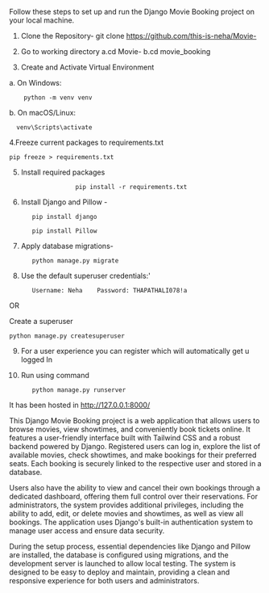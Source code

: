 Follow these steps to set up and run the Django Movie Booking project on your local machine.

1. Clone the Repository-   git clone https://github.com/this-is-neha/Movie-

2. Go to working directory
                             a.cd Movie-
                             b.cd movie_booking

  

3. Create and Activate Virtual Environment

 a. On Windows:  
        
        python -m venv venv
  
  b. On macOS/Linux:   
  
      venv\Scripts\activate

4.Freeze current packages to requirements.txt

    pip freeze > requirements.txt
 
5. Install required packages
   
                      pip install -r requirements.txt
   
7. Install Django and Pillow -

          pip install django

          pip install Pillow


8. Apply database migrations-

          python manage.py migrate
   
9. Use the default superuser credentials:'
    
          Username: Neha    Password: THAPATHALI078!a
   
OR 

Create a superuser 

    python manage.py createsuperuser

9.   For a user experience you can register which will automatically get u logged In
    
10. Run using command

           python manage.py runserver



It has been hosted in http://127.0.0.1:8000/

This Django Movie Booking project is a web application that allows users to browse movies, view showtimes, and conveniently book tickets online. It features a user-friendly interface built with Tailwind CSS and a robust backend powered by Django. Registered users can log in, explore the list of available movies, check showtimes, and make bookings for their preferred seats. Each booking is securely linked to the respective user and stored in a database.

Users also have the ability to view and cancel their own bookings through a dedicated dashboard, offering them full control over their reservations. For administrators, the system provides additional privileges, including the ability to add, edit, or delete movies and showtimes, as well as view all bookings. The application uses Django's built-in authentication system to manage user access and ensure data security.

During the setup process, essential dependencies like Django and Pillow are installed, the database is configured using migrations, and the development server is launched to allow local testing. The system is designed to be easy to deploy and maintain, providing a clean and responsive experience for both users and administrators.









